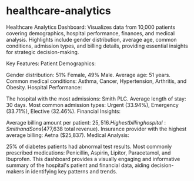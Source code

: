 # healthcare-analytics
Healthcare Analytics Dashboard: Visualizes data from 10,000 patients covering demographics, hospital performance, finances, and medical analysis. Highlights include gender distribution, average age, common conditions, admission types, and billing details, providing essential insights for strategic decision-making.

Key Features:
Patient Demographics:

Gender distribution: 51% Female, 49% Male.
Average age: 51 years.
Common medical conditions: Asthma, Cancer, Hypertension, Arthritis, and Obesity.
Hospital Performance:

The hospital with the most admissions: Smith PLC.
Average length of stay: 30 days.
Most common admission types: Urgent (33.94%), Emergency (33.71%), Elective (32.46%).
Financial Insights:

Average billing amount per patient: $25,516.
Highest billing hospital: Smith and Sons ($477,638 total revenue).
Insurance provider with the highest average billing: Aetna ($25,837).
Medical Analysis:

25% of diabetes patients had abnormal test results.
Most commonly prescribed medications: Penicillin, Aspirin, Lipitor, Paracetamol, and Ibuprofen.
This dashboard provides a visually engaging and informative summary of the hospital's patient and financial data, aiding decision-makers in identifying key patterns and trends.
